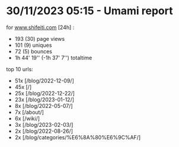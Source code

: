 # 30/11/2023 05:15 - Umami report
for www.shifeiti.com [24h] :

 - 193 (30) page views
 - 101 (9) uniques
 - 72 (5) bounces
 - 1h 44' 19'' (-1h 37' 7'') totaltime


top 10 urls:
 - 51x [/blog/2022-12-09/]
 - 45x [/]
 - 25x [/blog/2022-12-22/]
 - 23x [/blog/2023-01-12/]
 - 8x [/blog/2022-05-07/]
 - 7x [/about/]
 - 6x [/wiki/]
 - 3x [/blog/2023-02-03/]
 - 2x [/blog/2022-08-26/]
 - 2x [/blog/categories/%E6%8A%80%E6%9C%AF/]


